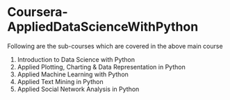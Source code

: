 # Coursera-AppliedDataScienceWithPython
Following are the sub-courses which are covered in the above main course
1. Introduction to Data Science with Python
2. Applied Plotting, Charting & Data Representation in Python
3. Applied Machine Learning with Python
4. Applied Text Mining in Python
5. Applied Social Network Analysis in Python
